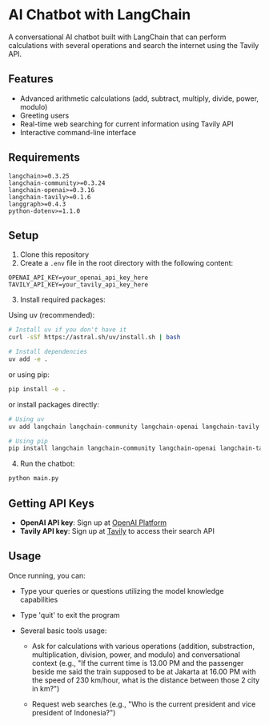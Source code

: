# AI Chatbot with LangChain

A conversational AI chatbot built with LangChain that can perform calculations with several operations and search the internet using the Tavily API.

## Features

- Advanced arithmetic calculations (add, subtract, multiply, divide, power, modulo)
- Greeting users
- Real-time web searching for current information using Tavily API
- Interactive command-line interface

## Requirements

```
langchain>=0.3.25
langchain-community>=0.3.24
langchain-openai>=0.3.16
langchain-tavily>=0.1.6
langgraph>=0.4.3
python-dotenv>=1.1.0
```

## Setup

1. Clone this repository
2. Create a `.env` file in the root directory with the following content:

```
OPENAI_API_KEY=your_openai_api_key_here
TAVILY_API_KEY=your_tavily_api_key_here
```

3. Install required packages:

Using uv (recommended):
```bash
# Install uv if you don't have it
curl -sSf https://astral.sh/uv/install.sh | bash

# Install dependencies
uv add -e .
```

or using pip:
```bash
pip install -e .
```

or install packages directly:
```bash
# Using uv
uv add langchain langchain-community langchain-openai langchain-tavily langgraph python-dotenv

# Using pip
pip install langchain langchain-community langchain-openai langchain-tavily langgraph python-dotenv
```

4. Run the chatbot:

```bash
python main.py
```

## Getting API Keys

- **OpenAI API key**: Sign up at [OpenAI Platform](https://platform.openai.com/api-keys)
- **Tavily API key**: Sign up at [Tavily](https://tavily.com/) to access their search API

## Usage

Once running, you can:
- Type your queries or questions utilizing the model knowledge capabilities
- Type 'quit' to exit the program

- Several basic tools usage:

    - Ask for calculations with various operations (addition, substraction, multiplication, division, power, and modulo) and conversational context 
    (e.g., "If the current time is 13.00 PM and the passenger beside me said the train supposed to be at Jakarta at 16.00 PM with the speed of 230 km/hour, what is the distance between those 2 city in km?")

    - Request web searches (e.g., "Who is the current president and vice president of Indonesia?")

